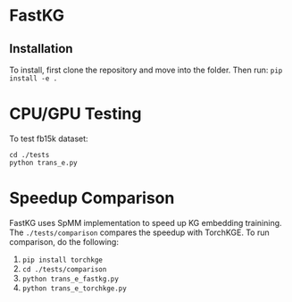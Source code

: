 # FastKG

## Installation
    
To install, first clone the repository and move into the folder. Then run: `pip install -e .`

# CPU/GPU Testing
To test fb15k dataset:

    cd ./tests
    python trans_e.py

# Speedup Comparison
FastKG uses SpMM implementation to speed up KG embedding trainining. The `./tests/comparison` compares the speedup with TorchKGE. To run comparison, do the following:

1. `pip install torchkge`
2. `cd ./tests/comparison`
3. `python trans_e_fastkg.py`
4. `python trans_e_torchkge.py`
